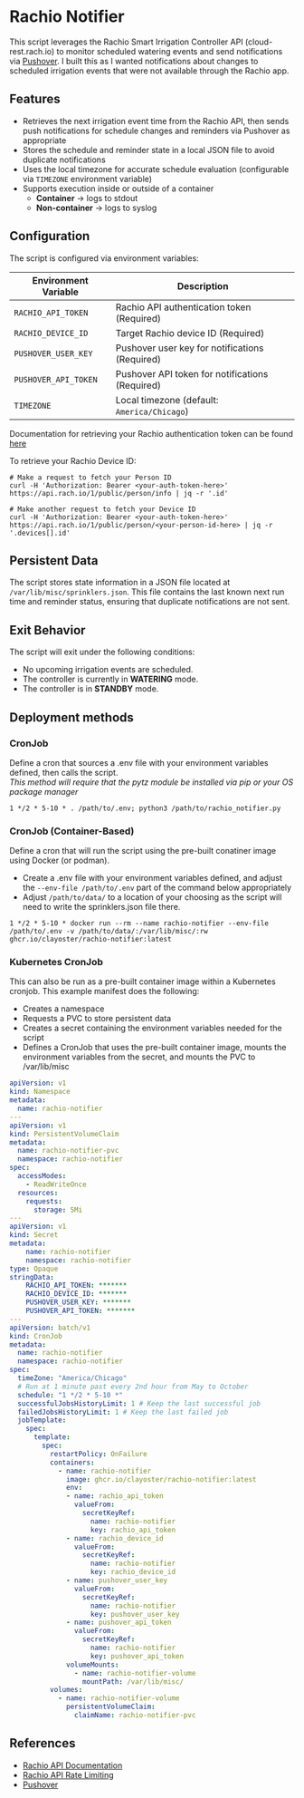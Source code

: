 # Rachio Notifier

This script leverages the Rachio Smart Irrigation Controller API (cloud-rest.rach.io) to monitor
scheduled watering events and send notifications via [Pushover](https://pushover.net/). I built this as I wanted notifications about changes to scheduled irrigation events that were not available through the Rachio app.

## Features

- Retrieves the next irrigation event time from the Rachio API, then sends push notifications for schedule changes and reminders via Pushover as appropriate
- Stores the schedule and reminder state in a local JSON file to avoid duplicate notifications
- Uses the local timezone for accurate schedule evaluation (configurable via `TIMEZONE` environment variable) 
- Supports execution inside or outside of a container
  - **Container** → logs to stdout  
  - **Non-container** → logs to syslog

## Configuration

The script is configured via environment variables:

| Environment Variable | Description                                     |
|----------------------|-------------------------------------------------|
| `RACHIO_API_TOKEN`   | Rachio API authentication token (Required)      |
| `RACHIO_DEVICE_ID`   | Target Rachio device ID (Required)              |
| `PUSHOVER_USER_KEY`  | Pushover user key for notifications (Required)  |
| `PUSHOVER_API_TOKEN` | Pushover API token for notifications (Required) |
| `TIMEZONE`           | Local timezone (default: `America/Chicago`)     |

Documentation for retrieving your Rachio authentication token can be found [here](https://rachio.readme.io/reference/authentication)

To retrieve your Rachio Device ID:
```shell
# Make a request to fetch your Person ID
curl -H 'Authorization: Bearer <your-auth-token-here>' https://api.rach.io/1/public/person/info | jq -r '.id'
    
# Make another request to fetch your Device ID
curl -H 'Authorization: Bearer <your-auth-token-here>' https://api.rach.io/1/public/person/<your-person-id-here> | jq -r '.devices[].id'
```

## Persistent Data

The script stores state information in a JSON file located at `/var/lib/misc/sprinklers.json`. 
This file contains the last known next run time and reminder status, ensuring that duplicate notifications are not sent.

## Exit Behavior

The script will exit under the following conditions:

- No upcoming irrigation events are scheduled.
- The controller is currently in **WATERING** mode.
- The controller is in **STANDBY** mode.

## Deployment methods

### CronJob
Define a cron that sources a .env file with your environment variables defined, then calls the script.  
*This method will require that the pytz module be installed via pip or your OS package manager*

```
1 */2 * 5-10 * . /path/to/.env; python3 /path/to/rachio_notifier.py
```

### CronJob (Container-Based)
Define a cron that will run the script using the pre-built conatiner image using Docker (or podman). 

- Create a .env file with your environment variables defined, and adjust the `--env-file /path/to/.env` part of the command below appropriately
- Adjust `/path/to/data/` to a location of your choosing as the script will need to write the sprinklers.json file there.

```
1 */2 * 5-10 * docker run --rm --name rachio-notifier --env-file /path/to/.env -v /path/to/data/:/var/lib/misc/:rw ghcr.io/clayoster/rachio-notifier:latest
```

### Kubernetes CronJob
This can also be run as a pre-built container image within a Kubernetes cronjob. This example manifest does the following:

- Creates a namespace
- Requests a PVC to store persistent data
- Creates a secret containing the environment variables needed for the script
- Defines a CronJob that uses the pre-built container image, mounts the environment variables from the secret, and mounts the PVC to /var/lib/misc

```yaml
apiVersion: v1
kind: Namespace
metadata:
  name: rachio-notifier
---
apiVersion: v1
kind: PersistentVolumeClaim
metadata:
  name: rachio-notifier-pvc
  namespace: rachio-notifier
spec:
  accessModes:
    - ReadWriteOnce
  resources:
    requests:
      storage: 5Mi
---
apiVersion: v1
kind: Secret
metadata:
    name: rachio-notifier
    namespace: rachio-notifier
type: Opaque
stringData:
    RACHIO_API_TOKEN: *******
    RACHIO_DEVICE_ID: *******
    PUSHOVER_USER_KEY: *******
    PUSHOVER_API_TOKEN: *******
---
apiVersion: batch/v1
kind: CronJob
metadata:
  name: rachio-notifier
  namespace: rachio-notifier
spec:
  timeZone: "America/Chicago"
  # Run at 1 minute past every 2nd hour from May to October
  schedule: "1 */2 * 5-10 *"
  successfulJobsHistoryLimit: 1 # Keep the last successful job
  failedJobsHistoryLimit: 1 # Keep the last failed job
  jobTemplate:
    spec:
      template:
        spec:
          restartPolicy: OnFailure
          containers:
            - name: rachio-notifier
              image: ghcr.io/clayoster/rachio-notifier:latest
              env:
              - name: rachio_api_token
                valueFrom:
                  secretKeyRef:
                    name: rachio-notifier
                    key: rachio_api_token
              - name: rachio_device_id
                valueFrom:
                  secretKeyRef:
                    name: rachio-notifier
                    key: rachio_device_id
              - name: pushover_user_key
                valueFrom:
                  secretKeyRef:
                    name: rachio-notifier
                    key: pushover_user_key
              - name: pushover_api_token
                valueFrom:
                  secretKeyRef:
                    name: rachio-notifier
                    key: pushover_api_token
              volumeMounts:
                - name: rachio-notifier-volume
                  mountPath: /var/lib/misc/
          volumes:
            - name: rachio-notifier-volume
              persistentVolumeClaim:
                claimName: rachio-notifier-pvc

```

## References

- [Rachio API Documentation](https://support.rachio.com/en_us/public-api-documentation-S1UydL1Fv)
- [Rachio API Rate Limiting](https://rachio.readme.io/reference/rate-limiting)
- [Pushover](https://pushover.net/)
